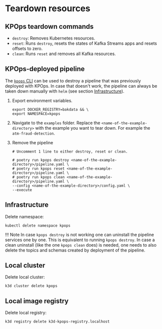 # Teardown resources

## KPOps teardown commands

- `destroy`: Removes Kubernetes resources.
- `reset`: Runs `destroy`, resets the states of Kafka Streams apps and resets offsets to zero.
- `clean`: Runs `reset` and removes all Kafka resources.

## KPOps-deployed pipeline

The [`kpops` CLI](../../references/cli-commands) can be used to destroy a pipeline that was previously deployed with KPOps.
In case that doesn't work, the pipeline can always be taken down manually with `helm` (see section [Infrastructure](#infrastructure)).

1. Export environment variables.

   ```shell
   export DOCKER_REGISTRY=bakdata && \
   export NAMESPACE=kpops
   ```

2. Navigate to the `examples` folder.
   Replace the `<name-of-the-example-directory>` with the example you want to tear down.
   For example the `atm-fraud-detection`.

3. Remove the pipeline

   ```shell
   # Uncomment 1 line to either destroy, reset or clean.

   # poetry run kpops destroy <name-of-the-example-directory>/pipeline.yaml \
   # poetry run kpops reset <name-of-the-example-directory>/pipeline.yaml \
   # poetry run kpops clean <name-of-the-example-directory>/pipeline.yaml \
   --config <name-of-the-example-directory>/config.yaml \
   --execute
   ```

## Infrastructure

Delete namespace:

```shell
kubectl delete namespace kpops
```

!!! Note
In case `kpops destroy` is not working one can uninstall the pipeline services one by one.
This is equivalent to running `kpops destroy`. In case a clean uninstall (like the one `kpops clean` does)
is needed, one needs to also delete the topics and schemas created by deployment of the pipeline.

## Local cluster

Delete local cluster:

```shell
k3d cluster delete kpops
```

## Local image registry

Delete local registry:

```shell
k3d registry delete k3d-kpops-registry.localhost
```
